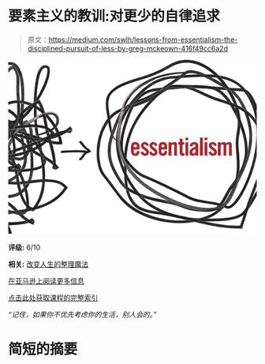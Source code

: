 # 要素主义的教训:对更少的自律追求

> 原文：<https://medium.com/swlh/lessons-from-essentialism-the-disciplined-pursuit-of-less-by-greg-mckeown-416f49cc6a2d>

![](img/cb19a69d2bbe7f648ec7fd1a764b9dc9.png)

**评级:** 6/10

**相关:** [改变人生的整理魔法](http://www.dansilvestre.com/life-changing-magic-tidying-marie-kondo/)

[在亚马逊上阅读更多信息](https://www.amazon.com/gp/product/0804137382/ref=as_li_tl?ie=UTF8&camp=1789&creative=9325&creativeASIN=0804137382&linkCode=as2&tag=dansilvestre-20&linkId=4d06b7b7e331a52c71c8de4392eea4d7)

[点击此处获取课程的完整索引](http://www.dansilvestre.com/book-summaries/)

*“记住，如果你不优先考虑你的生活，别人会的。”*

# 简短的摘要